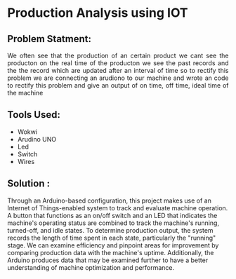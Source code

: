 # Production Analysis using IOT

## Problem Statment:
<p align="justify">
We often see that the production of an certain product we cant see the producton on the real time of the producton we see the past records and the the record which are updated after an interval of time so to rectify this problem we are connecting an arudiono to our machine and wrote an code to rectify this problem and give an output of on time, off time, ideal time of the machine 
</p>

## Tools Used:
- Wokwi
- Arudino UNO
- Led
- Switch
- Wires

## Solution :
Through an Arduino-based configuration, this project makes use of an Internet of Things-enabled system to track and evaluate machine operation.  A button that functions as an on/off switch and an LED that indicates the machine's operating status are combined to track the machine's running, turned-off, and idle states.  To determine production output, the system records the length of time spent in each state, particularly the "running" stage.  We can examine efficiency and pinpoint areas for improvement by comparing production data with the machine's uptime.  Additionally, the Arduino produces data that may be examined further to have a better understanding of machine optimization and performance.
